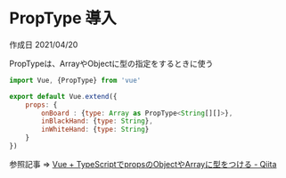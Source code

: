 # PropType 導入

作成日 2021/04/20

PropTypeは、ArrayやObjectに型の指定をするときに使う

```javascript
import Vue, {PropType} from 'vue'

export default Vue.extend({
    props: {
        onBoard : {type: Array as PropType<String[][]>},
        inBlackHand: {type: String},
        inWhiteHand: {type: String}
    }
})
```

参照記事 => [Vue \+ TypeScriptでpropsのObjectやArrayに型をつける \- Qiita](https://qiita.com/iMasanari/items/31d8a26c7ee22793585c)
